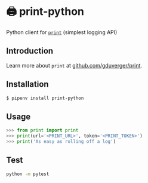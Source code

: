 # 🖨️ print-python

Python client for [`print`](https://github.com/gduverger/print) (simplest logging API)

## Introduction

Learn more about `print` at [github.com/gduverger/print](https://github.com/gduverger/print).

## Installation

```bash
$ pipenv install print-python
```

## Usage

```python
>>> from print import print
>>> print(url='<PRINT_URL>', token='<PRINT_TOKEN>')
>>> print('As easy as rolling off a log')
```

## Test

```bash
python -m pytest
```
